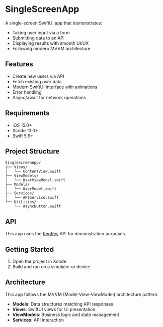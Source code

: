 # SingleScreenApp

A single-screen SwiftUI app that demonstrates:

- Taking user input via a form
- Submitting data to an API
- Displaying results with smooth UI/UX
- Following modern MVVM architecture

## Features

- Create new users via API
- Fetch existing user data
- Modern SwiftUI interface with animations
- Error handling
- Async/await for network operations

## Requirements

- iOS 15.0+
- Xcode 13.0+
- Swift 5.5+

## Project Structure

```
SingleScreenApp/
├── Views/
│   └── ContentView.swift
├── ViewModels/
│   └── UserViewModel.swift
├── Models/
│   └── UserModel.swift
├── Services/
│   └── APIService.swift
└── Utilities/
    └── AsyncButton.swift
```

## API

This app uses the [ReqRes](https://reqres.in) API for demonstration purposes.

## Getting Started

1. Open the project in Xcode
2. Build and run on a simulator or device

## Architecture

This app follows the MVVM (Model-View-ViewModel) architecture pattern:

- **Models**: Data structures matching API responses
- **Views**: SwiftUI views for UI presentation
- **ViewModels**: Business logic and state management
- **Services**: API interaction 
